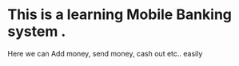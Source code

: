 # This is a learning Mobile Banking system .
Here we can Add money, send money, cash out etc.. easily
